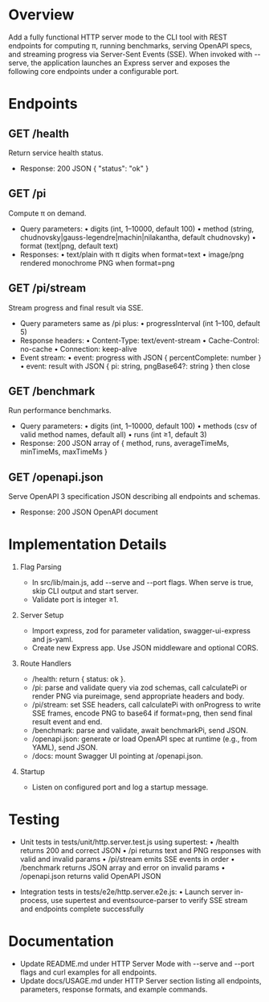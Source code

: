 # Overview

Add a fully functional HTTP server mode to the CLI tool with REST endpoints for computing π, running benchmarks, serving OpenAPI specs, and streaming progress via Server-Sent Events (SSE). When invoked with --serve, the application launches an Express server and exposes the following core endpoints under a configurable port.

# Endpoints

## GET /health
Return service health status.

- Response: 200 JSON {
  "status": "ok"
}

## GET /pi
Compute π on demand.

- Query parameters:
  • digits (int, 1–10000, default 100)
  • method (string, chudnovsky|gauss-legendre|machin|nilakantha, default chudnovsky)
  • format (text|png, default text)
- Responses:
  • text/plain with π digits when format=text
  • image/png rendered monochrome PNG when format=png

## GET /pi/stream
Stream progress and final result via SSE.

- Query parameters same as /pi plus:
  • progressInterval (int 1–100, default 5)
- Response headers:
  • Content-Type: text/event-stream
  • Cache-Control: no-cache
  • Connection: keep-alive
- Event stream:
  • event: progress with JSON { percentComplete: number }
  • event: result with JSON { pi: string, pngBase64?: string } then close

## GET /benchmark
Run performance benchmarks.

- Query parameters:
  • digits (int, 1–10000, default 100)
  • methods (csv of valid method names, default all)
  • runs (int ≥1, default 3)
- Response: 200 JSON array of { method, runs, averageTimeMs, minTimeMs, maxTimeMs }

## GET /openapi.json
Serve OpenAPI 3 specification JSON describing all endpoints and schemas.

- Response: 200 JSON OpenAPI document

# Implementation Details

1. Flag Parsing
   - In src/lib/main.js, add --serve and --port flags. When serve is true, skip CLI output and start server.
   - Validate port is integer ≥1.

2. Server Setup
   - Import express, zod for parameter validation, swagger-ui-express and js-yaml.
   - Create new Express app. Use JSON middleware and optional CORS.

3. Route Handlers
   - /health: return { status: ok }.
   - /pi: parse and validate query via zod schemas, call calculatePi or render PNG via pureimage, send appropriate headers and body.
   - /pi/stream: set SSE headers, call calculatePi with onProgress to write SSE frames, encode PNG to base64 if format=png, then send final result event and end.
   - /benchmark: parse and validate, await benchmarkPi, send JSON.
   - /openapi.json: generate or load OpenAPI spec at runtime (e.g., from YAML), send JSON.
   - /docs: mount Swagger UI pointing at /openapi.json.

4. Startup
   - Listen on configured port and log a startup message.

# Testing

- Unit tests in tests/unit/http.server.test.js using supertest:
  • /health returns 200 and correct JSON
  • /pi returns text and PNG responses with valid and invalid params
  • /pi/stream emits SSE events in order
  • /benchmark returns JSON array and error on invalid params
  • /openapi.json returns valid OpenAPI JSON

- Integration tests in tests/e2e/http.server.e2e.js:
  • Launch server in-process, use supertest and eventsource-parser to verify SSE stream and endpoints complete successfully

# Documentation

- Update README.md under HTTP Server Mode with --serve and --port flags and curl examples for all endpoints.
- Update docs/USAGE.md under HTTP Server section listing all endpoints, parameters, response formats, and example commands.